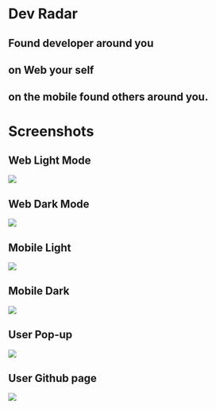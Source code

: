 # Dev Radar

## Found developer around you

## on Web your self

## on the mobile found others around you.

# Screenshots

## Web Light Mode
<img src='./README_FILES/light_mode.png.png'/>

## Web Dark Mode
<img src='./README_FILES/dark_mode.png'/>

## Mobile Light
<img src='./README_FILES/mobile.jpg'/>

## Mobile Dark
<img src='./README_FILES/mobile_dark.jpg'/>

## User Pop-up
<img src='./README_FILES/mobile_user_popup.jpg'/>

## User Github page
<img src='./README_FILES/mobile_with_github_inside_app.jpg'/>
